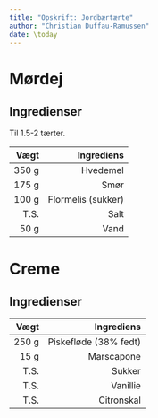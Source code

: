 ```yaml
---
title: "Opskrift: Jordbærtærte"
author: "Christian Duffau-Ramussen"
date: \today
---
```


# Mørdej

## Ingredienser

Til 1.5-2 tærter.

| Vægt |  Ingrediens |
|-------:|------------------:|
| 350 g  | Hvedemel 
| 175 g  | Smør
| 100 g  | Flormelis (sukker) 
| T.S.   | Salt 
| 50 g   | Vand 

# Creme

## Ingredienser

| Vægt |  Ingrediens |
|-------:|------------------:|
| 250 g  | Piskefløde  (38% fedt)
| 15 g   | Marscapone
| T.S.   | Sukker 
| T.S.   | Vanillie
| T.S.   | Citronskal 
